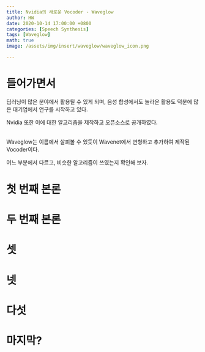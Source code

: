 ```yaml
---
title: Nvidia의 새로운 Vocoder - Waveglow
author: HW
date: 2020-10-14 17:00:00 +0800
categories: [Speech Synthesis]
tags: [Waveglow]
math: true
image: /assets/img/insert/waveglow/waveglow_icon.png

---
```




# **들어가면서**

딥러닝이 많은 분야에서 활용될 수 있게 되며, 음성 합성에서도 놀라운 활용도 덕분에 많은 대기업에서 연구를 시작하고 있다.<br/>

Nvidia 또한 이에 대한 알고리즘을 제작하고 오픈소스로 공개하였다.<br/><br/>

Waveglow는  이름에서 살펴볼 수 있듯이 Wavenet에서 변형하고 추가하여 제작된 Vocoder이다.<br/>

어느 부분에서 다르고, 비슷한 알고리즘이 쓰였는지 확인해 보자.<br/>





# 첫 번째 본론





# 두 번째 본론





# 셋





# 넷





# 다섯





# 마지막?



